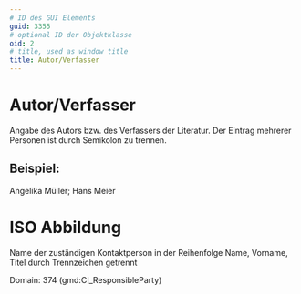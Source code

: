 ```yaml
---
# ID des GUI Elements
guid: 3355
# optional ID der Objektklasse
oid: 2
# title, used as window title
title: Autor/Verfasser
---
```


# Autor/Verfasser

Angabe des Autors bzw. des Verfassers der Literatur. Der Eintrag mehrerer Personen ist durch Semikolon zu trennen.

## Beispiel:

Angelika Müller; Hans Meier

# ISO Abbildung

Name der zuständigen Kontaktperson in der Reihenfolge Name, Vorname, Titel durch Trennzeichen getrennt

Domain: 374 (gmd:CI_ResponsibleParty)
